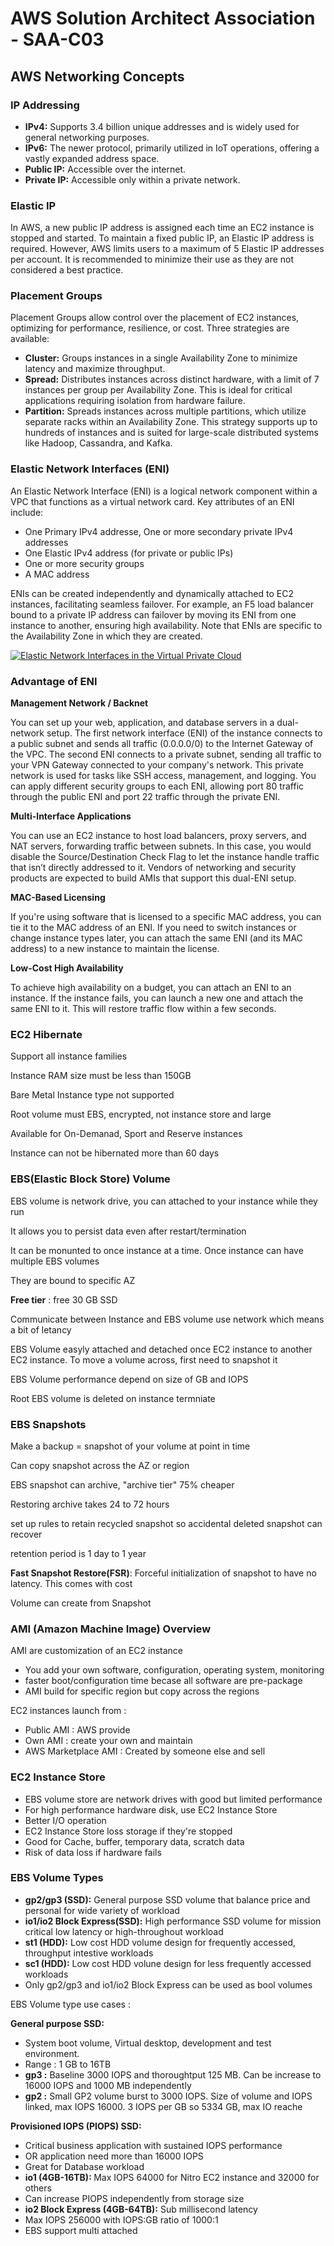 # AWS Solution Architect Association - SAA-C03

<h2>AWS Networking Concepts</h2>

<h3>IP Addressing</h3>
<ul>
  <li><strong>IPv4:</strong> Supports 3.4 billion unique addresses and is widely used for general networking purposes.</li>
  <li><strong>IPv6:</strong> The newer protocol, primarily utilized in IoT operations, offering a vastly expanded address space.</li>
   <li><strong>Public IP:</strong> Accessible over the internet.</li>
  <li><strong>Private IP:</strong> Accessible only within a private network.</li>
</ul>


<h3>Elastic IP</h3>
<p>In AWS, a new public IP address is assigned each time an EC2 instance is stopped and started. To maintain a fixed public IP, an Elastic IP address is required. However, AWS limits users to a maximum of 5 Elastic IP addresses per account. It is recommended to minimize their use as they are not considered a best practice.</p>

<h3>Placement Groups</h3>
<p>Placement Groups allow control over the placement of EC2 instances, optimizing for performance, resilience, or cost. Three strategies are available:</p>
<ul>
  <li><strong>Cluster:</strong> Groups instances in a single Availability Zone to minimize latency and maximize throughput.</li>
  <li><strong>Spread:</strong> Distributes instances across distinct hardware, with a limit of 7 instances per group per Availability Zone. This is ideal for critical applications requiring isolation from hardware failure.</li>
  <li><strong>Partition:</strong> Spreads instances across multiple partitions, which utilize separate racks within an Availability Zone. This strategy supports up to hundreds of instances and is suited for large-scale distributed systems like Hadoop, Cassandra, and Kafka.</li>
</ul>

<h3>Elastic Network Interfaces (ENI)</h3>
<p>An Elastic Network Interface (ENI) is a logical network component within a VPC that functions as a virtual network card. Key attributes of an ENI include:</p>
<ul>
  <li>One Primary IPv4 addresse, One or more secondary private IPv4 addresses</li>
  <li>One Elastic IPv4 address (for private or public IPs)</li>
  <li>One or more security groups</li>
  <li>A MAC address</li>
</ul>
<p>ENIs can be created independently and dynamically attached to EC2 instances, facilitating seamless failover. For example, an F5 load balancer bound to a private IP address can failover by moving its ENI from one instance to another, ensuring high availability. Note that ENIs are specific to the Availability Zone in which they are created.</p>

<a href="https://aws.amazon.com/blogs/aws/new-elastic-network-interfaces-in-the-virtual-private-cloud/">
  <img src="https://github.com/user-attachments/assets/b1249bd5-0c22-4fc7-bdc2-e49c4c1d2549" alt="Elastic Network Interfaces in the Virtual Private Cloud">
</a>

<h3>Advantage of ENI</h3>

<strong>Management Network / Backnet</strong>
<p>You can set up your web, application, and database servers in a dual-network setup. The first network interface (ENI) of the instance connects to a public subnet and sends all traffic (0.0.0.0/0) to the Internet Gateway of the VPC. The second ENI connects to a private subnet, sending all traffic to your VPN Gateway connected to your company's network. This private network is used for tasks like SSH access, management, and logging. You can apply different security groups to each ENI, allowing port 80 traffic through the public ENI and port 22 traffic through the private ENI.</p>

<strong>Multi-Interface Applications</strong>
<p>You can use an EC2 instance to host load balancers, proxy servers, and NAT servers, forwarding traffic between subnets. In this case, you would disable the Source/Destination Check Flag to let the instance handle traffic that isn’t directly addressed to it. Vendors of networking and security products are expected to build AMIs that support this dual-ENI setup.</p>

<strong>MAC-Based Licensing</strong>
<p>If you're using software that is licensed to a specific MAC address, you can tie it to the MAC address of an ENI. If you need to switch instances or change instance types later, you can attach the same ENI (and its MAC address) to a new instance to maintain the license.</p>

<strong>Low-Cost High Availability</strong>
<p>To achieve high availability on a budget, you can attach an ENI to an instance. If the instance fails, you can launch a new one and attach the same ENI to it. This will restore traffic flow within a few seconds.</p>

<h3>EC2 Hibernate</h3>

<p>Support all instance families</p>
<p>Instance RAM size must be less than 150GB</p>
<p>Bare Metal Instance type not supported</p>
<p>Root volume must EBS, encrypted, not instance store and large</p>
<p>Available for On-Demanad, Sport and Reserve instances</p>
<p>Instance can not be hibernated more than 60 days</p>

<h3>EBS(Elastic Block Store) Volume </h3>
<p>EBS volume is network drive, you can attached to your instance while they run</p>
<p>It allows you to persist data even after restart/termination </p>
<p>It can be monunted to once instance at a time. Once instance can have multiple EBS volumes</p>
<p>They are bound to specific AZ </p>
<p><strong>Free tier</strong> : free 30 GB SSD</p>
<p>Communicate between Instance and EBS volume use network which means a bit of letancy</p>
<p>EBS Volume easyly attached and detached once EC2 instance to another EC2 instance. To move a volume across, first need to snapshot it</p>
<p>EBS Volume performance depend on size of GB and IOPS</p>
<p>Root EBS volume is deleted on instance termniate</p>

<h3>EBS Snapshots</h3>
<p>Make a backup = snapshot of your volume at point in time</p>
<p>Can copy snapshot across the AZ or region</p>
<p>EBS snapshot can archive, "archive tier" 75% cheaper </p>
<p>Restoring archive takes 24 to 72 hours</p>
<p>set up rules to retain recycled snapshot so accidental deleted snapshot can recover</p>
<p>retention period is 1 day to 1 year </p>
<p><strong>Fast Snapshot Restore(FSR)</strong>: Forceful initialization of snapshot to have no latency. This comes with cost</p>
<p>Volume can create from Snapshot</p>

<h3>AMI (Amazon Machine Image) Overview</h3>
<p>AMI are customization of an EC2 instance</p>
<ul>
  <li>You add your own software, configuration, operating system, monitoring</li>
  <li>faster boot/configuration time becase all software are pre-package</li>
  <li>AMI build for specific region but copy across the regions</li>
</ul>
<p>EC2 instances launch from : </p>
<ul>
  <li> Public AMI : AWS provide</li>
  <li>Own AMI : create your own and maintain</li>
  <li>AWS Marketplace AMI : Created by someone else and sell </li>
</ul>

<h3>EC2 Instance Store</h3>
<ul>
  <li>EBS volume store are network drives with good but limited performance</li>
  <li>For high performance hardware disk, use EC2 Instance Store</li>
  <li>Better I/O operation</li>
  <li>EC2 Instance Store loss storage if they're stopped </li>
  <li>Good for Cache, buffer, temporary data, scratch data</li>
  <li>Risk of data loss if hardware fails</li>
</ul>

<h3>EBS Volume Types</h3>
<ul>
  <li> <strong>gp2/gp3 (SSD):</strong> General purpose SSD volume that balance price and personal for wide variety of workload  </li>
   <li> <strong>io1/io2 Block Express(SSD):</strong> High performance SSD volume for mission critical low latency or high-throughout workload  </li>
  <li> <strong>st1 (HDD):</strong> Low cost HDD volume design for frequently accessed, throughput intestive workloads </li>
  <li> <strong>sc1 (HDD):</strong> Low cost HDD volune design for less frequently accessed workloads </li>
  <li> Only gp2/gp3 and io1/io2 Block Express can be used as bool volumes</li>
</ul>

<p>EBS Volume type use cases :</p>
<strong>General purpose SSD:</strong>
<ul>
  <li>System boot volume, Virtual desktop, development and test environment. </li>
  <li>Range : 1 GB to 16TB</li>
  <li><strong>gp3 :</strong> Baseline 3000 IOPS and thoroughtput 125 MB. Can be increase to 16000 IOPS and 1000 MB independently</li>
  <li><strong>gp2 :</strong> Small GP2 volume burst to 3000 IOPS. Size of volume and IOPS linked, max IOPS 16000. 3 IOPS per GB so 5334 GB, max IO  reache </li>
</ul>
<strong>Provisioned IOPS (PIOPS) SSD:</strong>
<ul>
  <li>Critical business application with sustained IOPS performance</li>
  <li>OR application need more than 16000 IOPS</li>
  <li>Great for Database workload</li>
  <li><strong>io1 (4GB-16TB): </strong>Max IOPS 64000 for Nitro EC2 instance and 32000 for others</li>
  <li>Can increase PIOPS independently from storage size</li>
  <li><strong>io2 Block Express (4GB-64TB):</strong> Sub millisecond latency </li>
  <li>Max IOPS 256000 with IOPS:GB ratio of 1000:1</li>
  <li>EBS support multi attached</li>
</ul>
